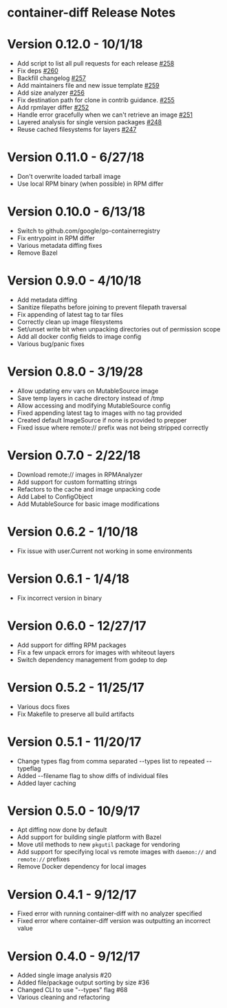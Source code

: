 # container-diff Release Notes

# Version 0.12.0 - 10/1/18
* Add script to list all pull requests for each release [#258](https://github.com/GoogleContainerTools/container-diff/pull/258)
* Fix deps [#260](https://github.com/GoogleContainerTools/container-diff/pull/260)
* Backfill changelog [#257](https://github.com/GoogleContainerTools/container-diff/pull/257)
* Add maintainers file and new issue template [#259](https://github.com/GoogleContainerTools/container-diff/pull/259)
* Add size analyzer [#256](https://github.com/GoogleContainerTools/container-diff/pull/256)
* Fix destination path for clone in contrib guidance. [#255](https://github.com/GoogleContainerTools/container-diff/pull/255)
* Add rpmlayer differ [#252](https://github.com/GoogleContainerTools/container-diff/pull/252)
* Handle error gracefully when we can't retrieve an image [#251](https://github.com/GoogleContainerTools/container-diff/pull/251)
* Layered analysis for single version packages [#248](https://github.com/GoogleContainerTools/container-diff/pull/248)
* Reuse cached filesystems for layers [#247](https://github.com/GoogleContainerTools/container-diff/pull/247)

# Version 0.11.0 - 6/27/18
* Don't overwrite loaded tarball image
* Use local RPM binary (when possible) in RPM differ

# Version 0.10.0 - 6/13/18
* Switch to github.com/google/go-containerregistry
* Fix entrypoint in RPM differ
* Various metadata diffing fixes
* Remove Bazel

# Version 0.9.0 - 4/10/18
* Add metadata diffing
* Sanitize filepaths before joining to prevent filepath traversal
* Fix appending of latest tag to tar files
* Correctly clean up image filesystems
* Set/unset write bit when unpacking directories out of permission scope
* Add all docker config fields to image config
* Various bug/panic fixes

# Version 0.8.0 - 3/19/28
* Allow updating env vars on MutableSource image
* Save temp layers in cache directory instead of /tmp
* Allow accessing and modifying MutableSource config
* Fixed appending latest tag to images with no tag provided
* Created default ImageSource if none is provided to prepper
* Fixed issue where remote:// prefix was not being stripped correctly

# Version 0.7.0 - 2/22/18
* Download remote:// images in RPMAnalyzer
* Add support for custom formatting strings
* Refactors to the cache and image unpacking code
* Add Label to ConfigObject
* Add MutableSource for basic image modifications

# Version 0.6.2 - 1/10/18
* Fix issue with user.Current not working in some environments

# Version 0.6.1 - 1/4/18
* Fix incorrect version in binary

# Version 0.6.0 - 12/27/17
* Add support for diffing RPM packages
* Fix a few unpack errors for images with whiteout layers
* Switch dependency management from godep to dep

# Version 0.5.2 - 11/25/17
* Various docs fixes
* Fix Makefile to preserve all build artifacts

# Version 0.5.1 - 11/20/17
* Change types flag from comma separated --types list to repeated --typeflag
* Added --filename flag to show diffs of individual files
* Added layer caching

# Version 0.5.0 - 10/9/17
* Apt diffing now done by default
* Add support for building single platform with Bazel
* Move util methods to new `pkgutil` package for vendoring
* Add support for specifying local vs remote images with `daemon://` and `remote://` prefixes
* Remove Docker dependency for local images


# Version 0.4.1 - 9/12/17
* Fixed error with running container-diff with no analyzer specified
* Fixed error where container-diff version was outputting an incorrect value

# Version 0.4.0 - 9/12/17
* Added single image analysis #20 
* Added file/package output sorting by size #36
* Changed CLI to use "--types" flag #68 
* Various cleaning and refactoring
